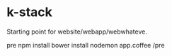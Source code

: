 k-stack
=======

Starting point for website/webapp/webwhateve.

pre
npm install
bower install
nodemon app.coffee
/pre

